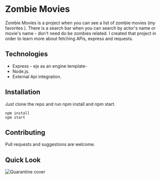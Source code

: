 # Zombie Movies

Zombie Movies is a project when you can see a list of zombie movies (my favorites ). There is a search bar when you can search by actor's name or movie's name - don't need do be zombies related. 
I created that project in order to learn more about fetching APis, express and requests.

## Technologies

- Express - ejs as an engine template- 
- Node.js.
- External Api integration.

## Installation

Just clone the repo and run npm install and npm start.

```
npm install
npm start
```

## Contributing
Pull requests and suggestions are welcome.

## Quick Look

![Quarantine cover](./public/zombies-cover.png)
